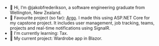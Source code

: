 - 👋 Hi, I’m @jakobfrederikson, a software engineering graduate from Wellington, New Zealand.
- 💫 Favourite project (so far): [Argo](https://github.com/jakobfrederikson/ArgoCMS). I made this using ASP.NET Core for my capstone project. It includes user management, job tracking, teams, projects and real-time notifications using SignalR.
- 🌳 I'm currently learning: Tax.
- 🌱 My current project: Wardrobe app in Blazor.

<!---
jakobfrederikson/jakobfrederikson is a ✨ special ✨ repository because its `README.md` (this file) appears on your GitHub profile.
You can click the Preview link to take a look at your changes.
--->
